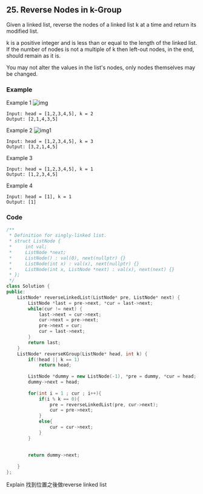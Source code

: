 ## 25. Reverse Nodes in k-Group

Given a linked list, reverse the nodes of a linked list k at a time and return its modified list.

k is a positive integer and is less than or equal to the length of the linked list. If the number of nodes is not a multiple of k then left-out nodes, in the end, should remain as it is.

You may not alter the values in the list's nodes, only nodes themselves may be changed.

### Example
Example 1
![img](https://assets.leetcode.com/uploads/2020/10/03/reverse_ex1.jpg "img")
```
Input: head = [1,2,3,4,5], k = 2
Output: [2,1,4,3,5]
```

Example 2
![img1](https://assets.leetcode.com/uploads/2020/10/03/reverse_ex2.jpg "img1")
```
Input: head = [1,2,3,4,5], k = 3
Output: [3,2,1,4,5]
```

Example 3
```
Input: head = [1,2,3,4,5], k = 1
Output: [1,2,3,4,5]
```

Example 4
```
Input: head = [1], k = 1
Output: [1]
```

### Code
```c++
/**
 * Definition for singly-linked list.
 * struct ListNode {
 *     int val;
 *     ListNode *next;
 *     ListNode() : val(0), next(nullptr) {}
 *     ListNode(int x) : val(x), next(nullptr) {}
 *     ListNode(int x, ListNode *next) : val(x), next(next) {}
 * };
 */
class Solution {
public:
    ListNode* reverseLinkedList(ListNode* pre, ListNode* next) {
        ListNode *last = pre->next, *cur = last->next;
        while(cur != next) {
            last->next = cur->next;
            cur->next = pre->next;
            pre->next = cur;
            cur = last->next;
        }
        return last;
    }
    ListNode* reverseKGroup(ListNode* head, int k) {
        if(!head || k == 1)
            return head;
        
        ListNode *dummy = new ListNode(-1), *pre = dummy, *cur = head;
        dummy->next = head;
        
        for(int i = 1 ; cur ; i++){
            if(i % k == 0){
                pre = reverseLinkedList(pre, cur->next);
                cur = pre->next;
            }
            else{
                cur = cur->next;
            }
        }
        
        
        return dummy->next;
        
    }
};
```

Explain
找到位置之後做reverse linked list
